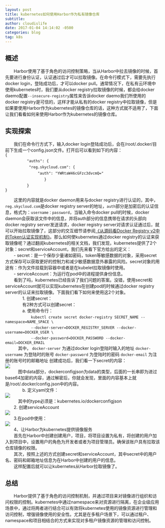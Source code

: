 ```yaml
---
layout: post
title: kubernetes如何使用Harbor作为私有镜像仓库
subtitle: 
author: cloudislife
date: 2017-01-04 14:14:02 -0500
categories: blog
tag: k8s
---
```

## 概述 ##
　　Harbor使用了基于角色的访问控制策略，当从Harbor中拉去镜像的时候，首先要进行身份认证，认证通过后才可以拉取镜像。在命令行模式下，需要先执行docker login，登陆成功后，才可以docker pull。通常情况下，在私有云环境中使用kubernetes时，我们要从docker registry拉取镜像的时候，都会给docker daemo配置`--insecure-registry`属性来告诉docker daemo我们所使用的docker registry是可信的，这样才能从私有的docker registry中拉取镜像，但是如果要使用Harbor作为kubernetes的镜像仓库的话，这种方式就不适用了，下面让我们看看如何来使用Harbor作为kubernetes的镜像仓库。   
## 实现探索 ##
　　我们在命令行方式下，输入docker login登陆成功后，会在/root/.docker/目前下生成一个config.json文件。打开后可以看到如下的内容：   
`{`   
　　　`    "auths": {`   
　　　		        `"reg.skycloud.com": {`   
　　	　		　　　　`"auth": "YWRtaW46cGFzc3dvcmQ="`   
　　　　　`        }`   
　　　`    }`   
`}`

　　这里的内容就是docker daemon用来与docker registry进行认证的，其中，`reg.skycloud.com`是docker registry server的地址，`auth`部分是加密后的认证信息，格式为：`username：password`，当输入命令docker pull的时候，docker daemon会获取该文件中的信息，并将auth部分的信息携带在请求的头部向docker registry server发送请求，docker registry server对请求认证通过后，就可以开始拉取镜像了，这部分的交互细节请参阅[《从源码看Docker Registry v2中的Token认证实现机制》](http://www.skycloudsoftware.com/index.php/2016/06/13/docker-registry-v2-token.html)。那么如何使kubernetes通过docker registry的认证来获取镜像呢？通过翻阅kubernetes的相关文档，我们发现，kubernetes提供了2个对象：secret和serviceAccount，我们先来看下官方给出的定义：   
　　- secret：是一个保存少量诸如密码，token等敏感数据的对象，采用secret方式保存可以获取更好的控制力和减少敏感数据意外暴露的风险。secret对象的用途有：作为文件挂载到容器中或者是在kubelet拉取镜像时使用。   
　　- serviceAccount：为运行在pod中的进程提供身份信息。   
　　看到了吗，kubernetes已经告诉了我们问题的答案。没错，使用secret和serviceAccount就可以实现kubernetes在创建pod的时候通过docker registry server的认证来拉取镜像。下面我们看下如何来使用这2个对象。   
　　　　1. 创建secret：   
　　　　有2种方式可以创建secret：   
　　　　a. 使用命令行：   
　　　　　　`kubectl create secret docker-registry SECRET_NAME --namespace=NAME_SPACE \`   
　　　　　　`--docker-server=DOCKER_REGISTRY_SERVER --docker-username=DOCKER_USER \`   
　　　　　　`--docker-password=DOCKER_PASSWORD --docker-email=DOCKER_EMAIL`   
　　　其中，
`docker-server` 为通过docker login登陆时输入的地址
`docker-username` 为登陆时的账号
`docker-password` 为登陆时的密码
`docker-email` 为注册的账号时的邮箱地址
创建成功后，我们看一下secret的内容：   
![](https://bytebucket.org/skyform_com_cn/publish_assets/raw/f8be862f176893ea905d7a0e66a0d19ebc5303bb/k8s-scret.png)  
　　　图中data部分，dockerconfigjson为data的类型，后面的一长串即为进过base64加密的内容，通过解密后，你就会发现，里面的内容基本上就是/root/.docker/config.json中的内容。   
　　　　b.  定义yaml文件：   
![](https://bytebucket.org/skyform_com_cn/publish_assets/raw/d52c7218a3a328474ac79cc22d033d4bba37f55b/k8s-secret-yaml.png)   
　　　其中的type必须是：kubernetes.io/dockerconfigjson   
　　2. 创建serviceAccount   
![](https://bytebucket.org/skyform_com_cn/publish_assets/raw/d52c7218a3a328474ac79cc22d033d4bba37f55b/k8s-serviceaccount.png)  
　　3.在pod中使用：   
![](https://bytebucket.org/skyform_com_cn/publish_assets/raw/d52c7218a3a328474ac79cc22d033d4bba37f55b/k8s-app.png)  
　　4、让Harbor为kubernetes提供镜像服务   
　　首先在Harbor中创建创建用户，项目，将项目设置为私有，将创建的用户加入到项目中，设置用户的角色为开发者或者为项目管理员。确保该账户具有拉取该仓库镜像的权限。   
　　其次，按照上述的方式创建secret和serviceAccount，其中secret中的用户名、密码和邮箱地址信息为在Harbor中创建的用户的信息。   
　　这样配置后就可以让kubernetes从Harbor拉取镜像了。   
## 总结    
　　Harbor提供了基于角色的访问控制机制，并通过项目来对镜像进行组织和访问权限的控制。kubernetes中通过namespace来对资源进行隔离，在企业级应用场景中，通过将两者进行结合可以有效将kubernetes使用的镜像资源进行管理和访问控制，增强镜像使用的安全性。尤其是在多租户场景下，可以通过租户、namespace和项目相结合的方式来实现对多租户镜像资源的管理和访问控制。
